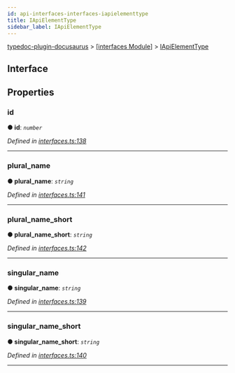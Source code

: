 ```yaml
---
id: api-interfaces-interfaces-iapielementtype
title: IApiElementType
sidebar_label: IApiElementType
---
```


[typedoc-plugin-docusaurus](api-readme.md) > [[interfaces Module]](api-modules-interfaces-module.md) > [IApiElementType](api-interfaces-interfaces-iapielementtype.md)



## Interface


## Properties
<a id="id"></a>

###  id

**●  id**:  *`number`* 

*Defined in [interfaces.ts:138](https://github.com/OffGridNetworks/typedoc-plugin-docusaurus/blob/master/tests/src/interfaces.ts#L138)*





___

<a id="plural_name"></a>

###  plural_name

**●  plural_name**:  *`string`* 

*Defined in [interfaces.ts:141](https://github.com/OffGridNetworks/typedoc-plugin-docusaurus/blob/master/tests/src/interfaces.ts#L141)*





___

<a id="plural_name_short"></a>

###  plural_name_short

**●  plural_name_short**:  *`string`* 

*Defined in [interfaces.ts:142](https://github.com/OffGridNetworks/typedoc-plugin-docusaurus/blob/master/tests/src/interfaces.ts#L142)*





___

<a id="singular_name"></a>

###  singular_name

**●  singular_name**:  *`string`* 

*Defined in [interfaces.ts:139](https://github.com/OffGridNetworks/typedoc-plugin-docusaurus/blob/master/tests/src/interfaces.ts#L139)*





___

<a id="singular_name_short"></a>

###  singular_name_short

**●  singular_name_short**:  *`string`* 

*Defined in [interfaces.ts:140](https://github.com/OffGridNetworks/typedoc-plugin-docusaurus/blob/master/tests/src/interfaces.ts#L140)*





___


